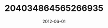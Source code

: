 ---
title: "204034864565266935"
cover: "2012-06-01 19.27.52 204034864565266935_46248401"
photo: "2012-06-01 19.27.52 204034864565266935_46248401"
date: "2012-06-01"
type: "photo"
---